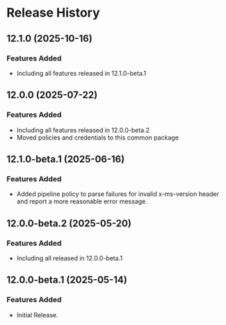 # Release History

## 12.1.0 (2025-10-16)

### Features Added

- Including all features released in 12.1.0-beta.1

## 12.0.0 (2025-07-22)

### Features Added

- Including all features released in 12.0.0-beta.2
- Moved policies and credentials to this common package

## 12.1.0-beta.1 (2025-06-16)

### Features Added

- Added pipeline policy to parse failures for invalid x-ms-version header and report a more reasonable error message.

## 12.0.0-beta.2 (2025-05-20)

### Features Added

- Including all released in 12.0.0-beta.1

## 12.0.0-beta.1 (2025-05-14)

### Features Added

- Initial Release.
